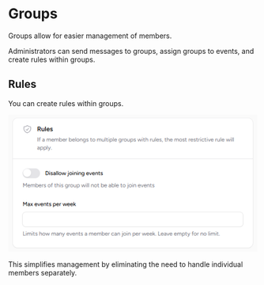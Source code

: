 # Groups

Groups allow for easier management of members.

Administrators can send messages to groups, assign groups to events, and create rules within groups.

## Rules

You can create rules within groups.

![Rules](../images/group-rules.png)

This simplifies management by eliminating the need to handle individual members separately.
